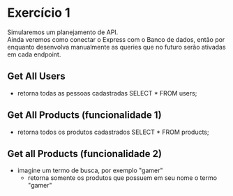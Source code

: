 # Exercício 1
Simularemos um planejamento de API. <br>
Ainda veremos como conectar o Express com o Banco de dados, então por enquanto desenvolva manualmente as queries que no futuro serão ativadas em cada endpoint.

## Get All Users
- retorna todas as pessoas cadastradas
SELECT * FROM users;

## Get All Products (funcionalidade 1)
- retorna todos os produtos cadastrados
SELECT * FROM products;

## Get all Products (funcionalidade 2)
- imagine um termo de busca, por exemplo "gamer"
  - retorna somente os produtos que possuem em seu nome o termo "gamer"
